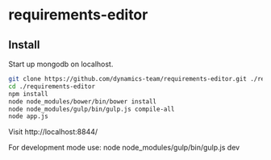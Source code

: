 # requirements-editor #


## Install ##

Start up mongodb on localhost.

```bash
git clone https://github.com/dynamics-team/requirements-editor.git ./requirements-editor
cd ./requirements-editor
npm install
node node_modules/bower/bin/bower install
node node_modules/gulp/bin/gulp.js compile-all
node app.js
```

Visit http://localhost:8844/

For development mode use: node node_modules/gulp/bin/gulp.js dev

